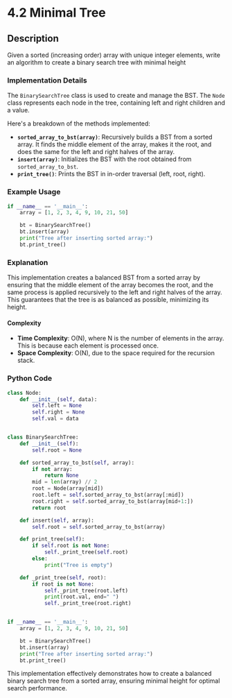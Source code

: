 # 4.2 Minimal Tree

## Description
Given a sorted (increasing order) array with unique integer elements, write an algorithm to create a binary search tree with minimal height

### Implementation Details
The `BinarySearchTree` class is used to create and manage the BST. The `Node` class represents each node in the tree, containing left and right children and a value.

Here's a breakdown of the methods implemented:

- **`sorted_array_to_bst(array)`**: Recursively builds a BST from a sorted array. It finds the middle element of the array, makes it the root, and does the same for the left and right halves of the array.
- **`insert(array)`**: Initializes the BST with the root obtained from `sorted_array_to_bst`.
- **`print_tree()`**: Prints the BST in in-order traversal (left, root, right).

### Example Usage
```python
if __name__ == '__main__':
    array = [1, 2, 3, 4, 9, 10, 21, 50]

    bt = BinarySearchTree()
    bt.insert(array)
    print("Tree after inserting sorted array:")
    bt.print_tree()
```

### Explanation
This implementation creates a balanced BST from a sorted array by ensuring that the middle element of the array becomes the root, and the same process is applied recursively to the left and right halves of the array. This guarantees that the tree is as balanced as possible, minimizing its height.

#### Complexity
- **Time Complexity**: O(N), where N is the number of elements in the array. This is because each element is processed once.
- **Space Complexity**: O(N), due to the space required for the recursion stack.

### Python Code

```python
class Node:
    def __init__(self, data):
        self.left = None
        self.right = None
        self.val = data


class BinarySearchTree:
    def __init__(self):
        self.root = None

    def sorted_array_to_bst(self, array):
        if not array:
            return None
        mid = len(array) // 2
        root = Node(array[mid])
        root.left = self.sorted_array_to_bst(array[:mid])
        root.right = self.sorted_array_to_bst(array[mid+1:])
        return root

    def insert(self, array):
        self.root = self.sorted_array_to_bst(array)

    def print_tree(self):
        if self.root is not None:
            self._print_tree(self.root)
        else:
            print("Tree is empty")

    def _print_tree(self, root):
        if root is not None:
            self._print_tree(root.left)
            print(root.val, end=" ")
            self._print_tree(root.right)


if __name__ == '__main__':
    array = [1, 2, 3, 4, 9, 10, 21, 50]

    bt = BinarySearchTree()
    bt.insert(array)
    print("Tree after inserting sorted array:")
    bt.print_tree()
```

This implementation effectively demonstrates how to create a balanced binary search tree from a sorted array, ensuring minimal height for optimal search performance.
